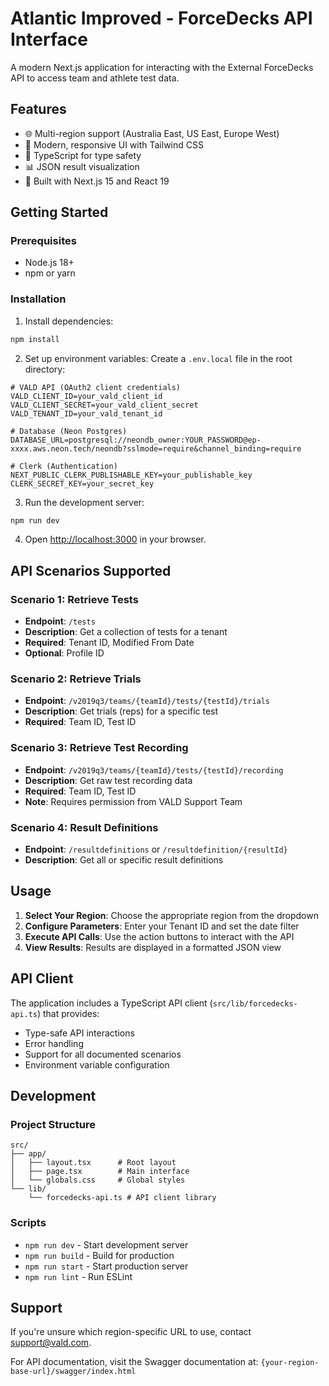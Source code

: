 # Atlantic Improved - ForceDecks API Interface

A modern Next.js application for interacting with the External ForceDecks API to access team and athlete test data.

## Features

- 🌐 Multi-region support (Australia East, US East, Europe West)
- 🎨 Modern, responsive UI with Tailwind CSS
- 🔧 TypeScript for type safety
- 📊 JSON result visualization
- 🚀 Built with Next.js 15 and React 19

## Getting Started

### Prerequisites

- Node.js 18+ 
- npm or yarn

### Installation

1. Install dependencies:
```bash
npm install
```

2. Set up environment variables:
Create a `.env.local` file in the root directory:

```env
# VALD API (OAuth2 client credentials)
VALD_CLIENT_ID=your_vald_client_id
VALD_CLIENT_SECRET=your_vald_client_secret
VALD_TENANT_ID=your_vald_tenant_id

# Database (Neon Postgres)
DATABASE_URL=postgresql://neondb_owner:YOUR_PASSWORD@ep-xxxx.aws.neon.tech/neondb?sslmode=require&channel_binding=require

# Clerk (Authentication)
NEXT_PUBLIC_CLERK_PUBLISHABLE_KEY=your_publishable_key
CLERK_SECRET_KEY=your_secret_key
```

3. Run the development server:
```bash
npm run dev
```

4. Open [http://localhost:3000](http://localhost:3000) in your browser.

## API Scenarios Supported

### Scenario 1: Retrieve Tests
- **Endpoint**: `/tests`
- **Description**: Get a collection of tests for a tenant
- **Required**: Tenant ID, Modified From Date
- **Optional**: Profile ID

### Scenario 2: Retrieve Trials
- **Endpoint**: `/v2019q3/teams/{teamId}/tests/{testId}/trials`
- **Description**: Get trials (reps) for a specific test
- **Required**: Team ID, Test ID

### Scenario 3: Retrieve Test Recording
- **Endpoint**: `/v2019q3/teams/{teamId}/tests/{testId}/recording`
- **Description**: Get raw test recording data
- **Required**: Team ID, Test ID
- **Note**: Requires permission from VALD Support Team

### Scenario 4: Result Definitions
- **Endpoint**: `/resultdefinitions` or `/resultdefinition/{resultId}`
- **Description**: Get all or specific result definitions

## Usage

1. **Select Your Region**: Choose the appropriate region from the dropdown
2. **Configure Parameters**: Enter your Tenant ID and set the date filter
3. **Execute API Calls**: Use the action buttons to interact with the API
4. **View Results**: Results are displayed in a formatted JSON view

## API Client

The application includes a TypeScript API client (`src/lib/forcedecks-api.ts`) that provides:

- Type-safe API interactions
- Error handling
- Support for all documented scenarios
- Environment variable configuration

## Development

### Project Structure
```
src/
├── app/
│   ├── layout.tsx      # Root layout
│   ├── page.tsx        # Main interface
│   └── globals.css     # Global styles
└── lib/
    └── forcedecks-api.ts # API client library
```

### Scripts
- `npm run dev` - Start development server
- `npm run build` - Build for production
- `npm run start` - Start production server
- `npm run lint` - Run ESLint

## Support

If you're unsure which region-specific URL to use, contact support@vald.com.

For API documentation, visit the Swagger documentation at:
`{your-region-base-url}/swagger/index.html`